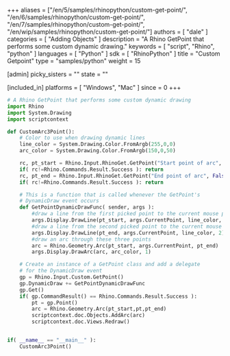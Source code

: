 +++
aliases = ["/en/5/samples/rhinopython/custom-get-point/", "/en/6/samples/rhinopython/custom-get-point/", "/en/7/samples/rhinopython/custom-get-point/", "/en/wip/samples/rhinopython/custom-get-point/"]
authors = [ "dale" ]
categories = [ "Adding Objects" ]
description = "A Rhino GetPoint that performs some custom dynamic drawing."
keywords = [ "script", "Rhino", "python" ]
languages = [ "Python" ]
sdk = [ "RhinoPython" ]
title = "Custom Getpoint"
type = "samples/python"
weight = 15

[admin]
picky_sisters = ""
state = ""

[included_in]
platforms = [ "Windows", "Mac" ]
since = 0
+++


```python
# A Rhino GetPoint that performs some custom dynamic drawing
import Rhino
import System.Drawing
import scriptcontext

def CustomArc3Point():
    # Color to use when drawing dynamic lines
    line_color = System.Drawing.Color.FromArgb(255,0,0)
    arc_color = System.Drawing.Color.FromArgb(150,0,50)

    rc, pt_start = Rhino.Input.RhinoGet.GetPoint("Start point of arc", False)
    if( rc!=Rhino.Commands.Result.Success ): return
    rc, pt_end = Rhino.Input.RhinoGet.GetPoint("End point of arc", False)
    if( rc!=Rhino.Commands.Result.Success ): return

    # This is a function that is called whenever the GetPoint's
    # DynamicDraw event occurs
    def GetPointDynamicDrawFunc( sender, args ):
        #draw a line from the first picked point to the current mouse point
        args.Display.DrawLine(pt_start, args.CurrentPoint, line_color, 2)
        #draw a line from the second picked point to the current mouse point
        args.Display.DrawLine(pt_end, args.CurrentPoint, line_color, 2)
        #draw an arc through these three points
        arc = Rhino.Geometry.Arc(pt_start, args.CurrentPoint, pt_end)
        args.Display.DrawArc(arc, arc_color, 1)

    # Create an instance of a GetPoint class and add a delegate
    # for the DynamicDraw event
    gp = Rhino.Input.Custom.GetPoint()
    gp.DynamicDraw += GetPointDynamicDrawFunc
    gp.Get()
    if( gp.CommandResult() == Rhino.Commands.Result.Success ):
        pt = gp.Point()
        arc = Rhino.Geometry.Arc(pt_start,pt,pt_end)
        scriptcontext.doc.Objects.AddArc(arc)
        scriptcontext.doc.Views.Redraw()


if( __name__ == "__main__" ):
    CustomArc3Point()
```

